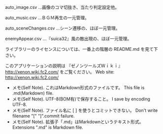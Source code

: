 ﻿auto_image.csv …画像のコマ切抜き、当たり判定設定他。

auto_music.csv …ＢＧＭ再生の一元管理。

auto_sceneChanges.csv …シーン遷移の、ほぼ一元管理。

enemyAppear.csv …『suica32』風の敵出現の、ほぼ一元管理。

ライブラリーのライセンスについては、一番上の階層の README.md を見て下さい。








このアプリケーションの説明は 『ゼノンツールズＷｉｋｉ』 http://xenon.wiki.fc2.com/ をご覧ください。
Web site: http://xenon.wiki.fc2.com/

* メモ(Self Note). これはMarkdown形式のファイルです。 This file is .md(Markdown) file.
* メモ(Self Note). UTF-8(BOM有)で保存すること。 I save by encoding UTF-8.
* メモ(Self Note). ファイル名に [ ] を使うとコミットできない。 Don't write filename "[" "]".commit failure.
* メモ(Self Note). 拡張子「.md」はMarkdownというテキスト形式。 Extensions ".md" is Markdown file.
